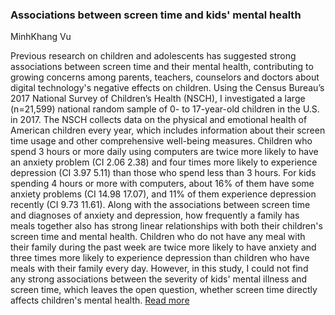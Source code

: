 ### Associations between screen time and kids' mental health

MinhKhang Vu

Previous research on children and adolescents has suggested strong associations between screen time and their mental health, contributing to growing concerns among parents, teachers, counselors and doctors about digital technology's negative effects on children. Using the Census Bureau’s 2017 National Survey of Children’s Health (NSCH), I investigated a large (n=21,599) national random sample of 0- to 17-year-old children in the U.S. in 2017. The NSCH collects data on the physical and emotional health of American children every year, which includes information about their screen time usage and other comprehensive well-being measures. Children who spend 3 hours or more daily using computers are twice more likely to have an anxiety problem (CI 2.06 2.38) and four times more likely to experience depression (CI 3.97 5.11) than those who spend less than 3 hours. For kids spending 4 hours or more with computers, about 16% of them have some anxiety problems (CI 14.98 17.07), and 11% of them experience depression recently (CI 9.73 11.61). Along with the associations between screen time and diagnoses of anxiety and depression, how frequently a family has meals together also has strong linear relationships with both their children's screen time and mental health. Children who do not have any meal with their family during the past week are twice more likely to have anxiety and three times more likely to experience depression than children who have meals with their family every day. However, in this study, I could not find any strong associations between the severity of kids' mental illness and screen time, which leaves the open question, whether screen time directly affects children's mental health.
[Read more](https://github.com/minhkhang1795/ThinkStats2/blob/master/project1/report1.md)
